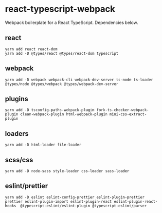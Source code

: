 # react-typescript-webpack

Webpack boilerplate for a React TypeScript. Dependencies below.

## react

```
yarn add react react-dom
yarn add -D @types/react @types/react-dom typescript
```

## webpack

```
yarn add -D webpack webpack-cli webpack-dev-server ts-node ts-loader @types/node @types/webpack @types/webpack-dev-server
```

## plugins

```
yarn add -D tsconfig-paths-webpack-plugin fork-ts-checker-webpack-plugin clean-webpack-plugin html-webpack-plugin mini-css-extract-plugin
```

## loaders

```
yarn add -D html-loader file-loader
```

## scss/css

```
yarn add -D node-sass style-loader css-loader sass-loader
```

## eslint/prettier

```
yarn add -D eslint eslint-config-prettier eslint-plugin-prettier prettier eslint-plugin-import eslint-plugin-react eslint-plugin-react-hooks  @typescript-eslint/eslint-plugin @typescript-eslint/parser
```
